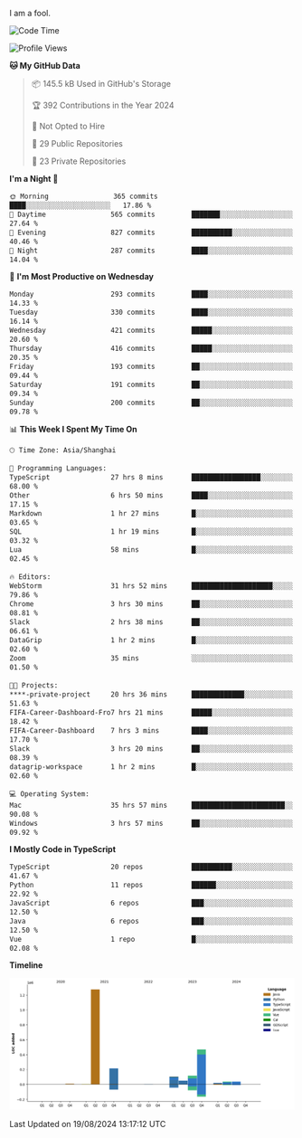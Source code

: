 I am a fool.

<!--START_SECTION:waka-->
![Code Time](http://img.shields.io/badge/Code%20Time-1%2C683%20hrs%2026%20mins-blue)

![Profile Views](http://img.shields.io/badge/Profile%20Views-8-blue)

**🐱 My GitHub Data** 

> 📦 145.5 kB Used in GitHub's Storage 
 > 
> 🏆 392 Contributions in the Year 2024
 > 
> 🚫 Not Opted to Hire
 > 
> 📜 29 Public Repositories 
 > 
> 🔑 23 Private Repositories 
 > 
**I'm a Night 🦉** 

```text
🌞 Morning                365 commits         ████░░░░░░░░░░░░░░░░░░░░░   17.86 % 
🌆 Daytime                565 commits         ███████░░░░░░░░░░░░░░░░░░   27.64 % 
🌃 Evening                827 commits         ██████████░░░░░░░░░░░░░░░   40.46 % 
🌙 Night                  287 commits         ████░░░░░░░░░░░░░░░░░░░░░   14.04 % 
```
📅 **I'm Most Productive on Wednesday** 

```text
Monday                   293 commits         ████░░░░░░░░░░░░░░░░░░░░░   14.33 % 
Tuesday                  330 commits         ████░░░░░░░░░░░░░░░░░░░░░   16.14 % 
Wednesday                421 commits         █████░░░░░░░░░░░░░░░░░░░░   20.60 % 
Thursday                 416 commits         █████░░░░░░░░░░░░░░░░░░░░   20.35 % 
Friday                   193 commits         ██░░░░░░░░░░░░░░░░░░░░░░░   09.44 % 
Saturday                 191 commits         ██░░░░░░░░░░░░░░░░░░░░░░░   09.34 % 
Sunday                   200 commits         ██░░░░░░░░░░░░░░░░░░░░░░░   09.78 % 
```


📊 **This Week I Spent My Time On** 

```text
🕑︎ Time Zone: Asia/Shanghai

💬 Programming Languages: 
TypeScript               27 hrs 8 mins       █████████████████░░░░░░░░   68.00 % 
Other                    6 hrs 50 mins       ████░░░░░░░░░░░░░░░░░░░░░   17.15 % 
Markdown                 1 hr 27 mins        █░░░░░░░░░░░░░░░░░░░░░░░░   03.65 % 
SQL                      1 hr 19 mins        █░░░░░░░░░░░░░░░░░░░░░░░░   03.32 % 
Lua                      58 mins             █░░░░░░░░░░░░░░░░░░░░░░░░   02.45 % 

🔥 Editors: 
WebStorm                 31 hrs 52 mins      ████████████████████░░░░░   79.86 % 
Chrome                   3 hrs 30 mins       ██░░░░░░░░░░░░░░░░░░░░░░░   08.81 % 
Slack                    2 hrs 38 mins       ██░░░░░░░░░░░░░░░░░░░░░░░   06.61 % 
DataGrip                 1 hr 2 mins         █░░░░░░░░░░░░░░░░░░░░░░░░   02.60 % 
Zoom                     35 mins             ░░░░░░░░░░░░░░░░░░░░░░░░░   01.50 % 

🐱‍💻 Projects: 
****-private-project     20 hrs 36 mins      █████████████░░░░░░░░░░░░   51.63 % 
FIFA-Career-Dashboard-Fro7 hrs 21 mins       █████░░░░░░░░░░░░░░░░░░░░   18.42 % 
FIFA-Career-Dashboard    7 hrs 3 mins        ████░░░░░░░░░░░░░░░░░░░░░   17.70 % 
Slack                    3 hrs 20 mins       ██░░░░░░░░░░░░░░░░░░░░░░░   08.39 % 
datagrip-workspace       1 hr 2 mins         █░░░░░░░░░░░░░░░░░░░░░░░░   02.60 % 

💻 Operating System: 
Mac                      35 hrs 57 mins      ███████████████████████░░   90.08 % 
Windows                  3 hrs 57 mins       ██░░░░░░░░░░░░░░░░░░░░░░░   09.92 % 
```

**I Mostly Code in TypeScript** 

```text
TypeScript               20 repos            ██████████░░░░░░░░░░░░░░░   41.67 % 
Python                   11 repos            ██████░░░░░░░░░░░░░░░░░░░   22.92 % 
JavaScript               6 repos             ███░░░░░░░░░░░░░░░░░░░░░░   12.50 % 
Java                     6 repos             ███░░░░░░░░░░░░░░░░░░░░░░   12.50 % 
Vue                      1 repo              █░░░░░░░░░░░░░░░░░░░░░░░░   02.08 % 
```



**Timeline**

![Lines of Code chart](https://raw.githubusercontent.com/VeejaLiu/VeejaLiu/master/assets/bar_graph.png)


 Last Updated on 19/08/2024 13:17:12 UTC
<!--END_SECTION:waka-->
